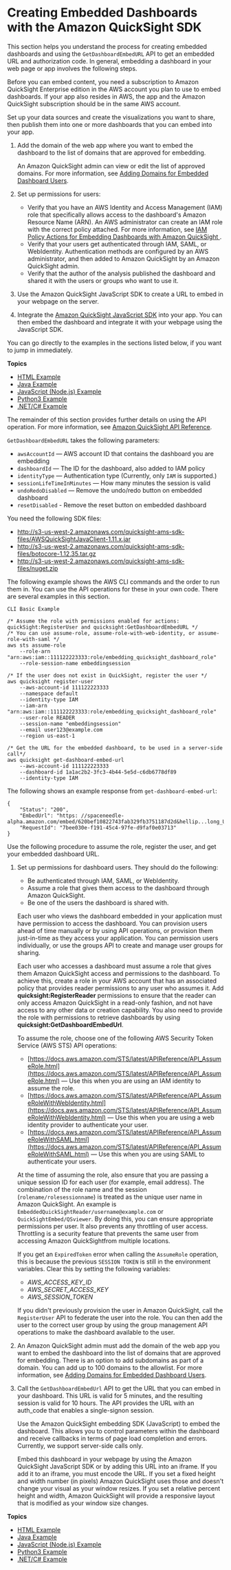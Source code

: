 # Creating Embedded Dashboards with the Amazon QuickSight SDK<a name="embedded-dashboards-setup"></a>

This section helps you understand the process for creating embedded dashboards and using the `GetDashboardEmbedURL` API to get an embedded URL and authorization code\. In general, embedding a dashboard in your web page or app involves the following steps\. 

Before you can embed content, you need a subscription to Amazon QuickSight Enterprise edition in the AWS account you plan to use to embed dashboards\. If your app also resides in AWS, the app and the Amazon QuickSight subscription should be in the same AWS account\. 

Set up your data sources and create the visualizations you want to share, then publish them into one or more dashboards that you can embed into your app\.

1. Add the domain of the web app where you want to embed the dashboard to the list of domains that are approved for embedding\. 

   An Amazon QuickSight admin can view or edit the list of approved domains\. For more information, see [Adding Domains for Embedded Dashboard Users](approve-domain-for-dashboard-embedding.md)\.

1. Set up permissions for users:
   + Verify that you have an AWS Identity and Access Management \(IAM\) role that specifically allows access to the dashboard's Amazon Resource Name \(ARN\)\. An AWS administrator can create an IAM role with the correct policy attached\. For more information, see [IAM Policy Actions for Embedding Dashboards with Amazon QuickSight ](set-iam-policy.md#iam-policy-actions-for-embedded-dashboards)\. 
   + Verify that your users get authenticated through IAM, SAML, or WebIdentity\. Authentication methods are configured by an AWS administrator, and then added to Amazon QuickSight by an Amazon QuickSight admin\. 
   + Verify that the author of the analysis published the dashboard and shared it with the users or groups who want to use it\.

1.   Use the Amazon QuickSight JavaScript SDK to create a URL to embed in your webpage on the server\.   

1. Integrate the [Amazon QuickSight JavaScript SDK](https://aws.amazon.com/tools/) into your app\. You can then embed the dashboard and integrate it with your webpage using the JavaScript SDK\.

You can go directly to the examples in the sections listed below, if you want to jump in immediately\.

**Topics**
+ [HTML Example](embedded-dashboards-example-html.md)
+ [Java Example](embedded-dashboards-example-java.md)
+ [JavaScript \(Node\.js\) Example](embedded-dashboards-example-javascript.md)
+ [Python3 Example](embedded-dashboards-example-python.md)
+ [\.NET/C\# Example](embedded-dashboards-example-csharp.md)

The remainder of this section provides further details on using the API operation\. For more information, see [Amazon QuickSight API Reference](https://docs.aws.amazon.com/quicksight/index.html?id=docs_gateway)\. 

`GetDashboardEmbedURL` takes the following parameters:
+ `awsAccountId` — AWS account ID that contains the dashboard you are embedding
+ `dashboardId` — The ID for the dashboard, also added to IAM policy
+ `identityType` — Authentication type \(Currently, only `IAM` is supported\.\)
+ `sessionLifeTimeInMinutes` — How many minutes the session is valid
+ `undoRedoDisabled` — Remove the undo/redo button on embedded dashboard
+ `resetDisabled` \- Remove the reset button on embedded dashboard

You need the following SDK files:
+ [http://s3\-us\-west\-2\.amazonaws\.com/quicksight\-ams\-sdk\-files/AWSQuickSightJavaClient\-1\.11\.x\.jar](http://s3-us-west-2.amazonaws.com/quicksight-ams-sdk-files/AWSQuickSightJavaClient-1.11.x.jar)
+ [http://s3\-us\-west\-2\.amazonaws\.com/quicksight\-ams\-sdk\-files/botocore\-1\.12\.35\.tar\.gz](http://s3-us-west-2.amazonaws.com/quicksight-ams-sdk-files/botocore-1.12.35.tar.gz)
+ [http://s3\-us\-west\-2\.amazonaws\.com/quicksight\-ams\-sdk\-files/nuget\.zip](http://s3-us-west-2.amazonaws.com/quicksight-ams-sdk-files/nuget.zip)

The following example shows the AWS CLI commands and the order to run them in\. You can use the API operations for these in your own code\. There are several examples in this section\.

```
CLI Basic Example

/* Assume the role with permissions enabled for actions: quickSight:RegisterUser and quicksight:GetDashboardEmbedURL */
/* You can use assume-role, assume-role-with-web-identity, or assume-role-with-saml */
aws sts assume-role 
	--role-arn "arn:aws:iam::111122223333:role/embedding_quicksight_dashboard_role" 
	--role-session-name embeddingsession

/* If the user does not exist in QuickSight, register the user */
aws quicksight register-user 
	--aws-account-id 111122223333 
	--namespace default 
	--identity-type IAM 
	--iam-arn "arn:aws:iam::111122223333:role/embedding_quicksight_dashboard_role" 
	--user-role READER 
	--session-name "embeddingsession" 
	--email user123@example.com 
	--region us-east-1
	
/* Get the URL for the embedded dashboard, to be used in a server-side call*/
aws quicksight get-dashboard-embed-url 
	--aws-account-id 111122223333 
	--dashboard-id 1a1ac2b2-3fc3-4b44-5e5d-c6db6778df89 
	--identity-type IAM
```

The following shows an example response from `get-dashboard-embed-url`:

```
{
    "Status": "200",
    "EmbedUrl": "https: //spaceneedle-alpha.amazon.com/embed/620bef10822743fab329fb3751187d2d&hellip...long_URL_including_auth_code",
    "RequestId": "7bee030e-f191-45c4-97fe-d9faf0e03713"
}
```

Use the following procedure to assume the role, register the user, and get your embedded dashboard URL\.

1. Set up permissions for dashboard users\. They should do the following:
   + Be authenticated through IAM, SAML, or WebIdentity\.
   + Assume a role that gives them access to the dashboard through Amazon QuickSight\.
   + Be one of the users the dashboard is shared with\.

   Each user who views the dashboard embedded in your application must have permission to access the dashboard\. You can provision users ahead of time manually or by using API operations, or provision them just\-in\-time as they access your application\. You can permission users individually, or use the groups API to create and manage user groups for sharing\. 

   Each user who accesses a dashboard must assume a role that gives them Amazon QuickSight access and permissions to the dashboard\. To achieve this, create a role in your AWS account that has an associated policy that provides reader permissions to any user who assumes it\. Add **quicksight:RegisterReader** permissions to ensure that the reader can only access Amazon QuickSight in a read\-only fashion, and not have access to any other data or creation capability\. You also need to provide the role with permissions to retrieve dashboards by using **quicksight:GetDashboardEmbedUrl**\.

   To assume the role, choose one of the following AWS Security Token Service \(AWS STS\) API operations:
   + [https://docs.aws.amazon.com/STS/latest/APIReference/API_AssumeRole.html](https://docs.aws.amazon.com/STS/latest/APIReference/API_AssumeRole.html) — Use this when you are using an IAM identity to assume the role\.
   + [https://docs.aws.amazon.com/STS/latest/APIReference/API_AssumeRoleWithWebIdentity.html](https://docs.aws.amazon.com/STS/latest/APIReference/API_AssumeRoleWithWebIdentity.html) — Use this when you are using a web identity provider to authenticate your user\. 
   + [https://docs.aws.amazon.com/STS/latest/APIReference/API_AssumeRoleWithSAML.html](https://docs.aws.amazon.com/STS/latest/APIReference/API_AssumeRoleWithSAML.html) — Use this when you are using SAML to authenticate your users\.

   At the time of assuming the role, also ensure that you are passing a unique session ID for each user \(for example, email address\)\. The combination of the role name and the session \(`rolename/rolesessionname`\) is treated as the unique user name in Amazon QuickSight\. An example is `EmbeddedQuickSightReader/username@example.com` or `QuickSightEmbed/QSviewer`\. By doing this, you can ensure appropriate permissions per user\. It also prevents any throttling of user access\. Throttling is a security feature that prevents the same user from accessing Amazon QuickSightfrom multiple locations\.

   If you get an `ExpiredToken` error when calling the `AssumeRole` operation, this is because the previous `SESSION TOKEN` is still in the environment variables\. Clear this by setting the following variables:
   + *AWS\_ACCESS\_KEY\_ID* 
   + *AWS\_SECRET\_ACCESS\_KEY* 
   + *AWS\_SESSION\_TOKEN* 

   If you didn't previously provision the user in Amazon QuickSight, call the `RegisterUser` API to federate the user into the role\. You can then add the user to the correct user group by using the group management API operations to make the dashboard available to the user\. 

1. An Amazon QuickSight admin must add the domain of the web app you want to embed the dashboard into the list of domains that are approved for embedding\. There is an option to add subdomains as part of a domain\. You can add up to 100 domains to the allowlist\. For more information, see [Adding Domains for Embedded Dashboard Users](approve-domain-for-dashboard-embedding.md)\.

1. Call the `GetDashboardEmbedUrl` API to get the URL that you can embed in your dashboard\. This URL is valid for 5 minutes, and the resulting session is valid for 10 hours\. The API provides the URL with an auth\_code that enables a single\-signon session\. 

   Use the Amazon QuickSight embedding SDK \(JavaScript\) to embed the dashboard\. This allows you to control parameters within the dashboard and receive callbacks in terms of page load completion and errors\. Currently, we support server\-side calls only\. 

   Embed this dashboard in your webpage by using the Amazon QuickSight JavaScript SDK or by adding this URL into an iframe\. If you add it to an iframe, you must encode the URL\. If you set a fixed height and width number \(in pixels\) Amazon QuickSight uses those and doesn't change your visual as your window resizes\. If you set a relative percent height and width, Amazon QuickSight will provide a responsive layout that is modified as your window size changes\. 

**Topics**
+ [HTML Example](embedded-dashboards-example-html.md)
+ [Java Example](embedded-dashboards-example-java.md)
+ [JavaScript \(Node\.js\) Example](embedded-dashboards-example-javascript.md)
+ [Python3 Example](embedded-dashboards-example-python.md)
+ [\.NET/C\# Example](embedded-dashboards-example-csharp.md)